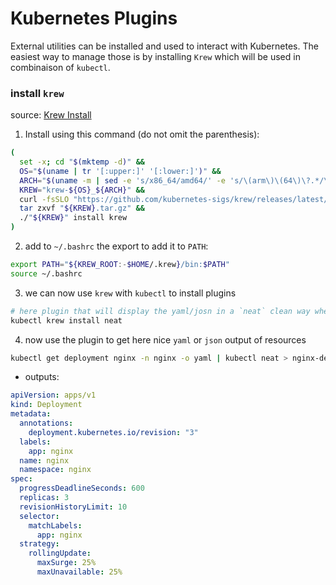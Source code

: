 # Kubernetes Plugins 

External utilities can be installed and used to interact with Kubernetes.
The easiest way to manage those is by installing `Krew` which will be used in combinaison of `kubectl`.

### install `krew`
source: [Krew Install](https://krew.sigs.k8s.io/docs/user-guide/setup/install/)
1. Install using this command (do not omit the parenthesis):
```bash
(
  set -x; cd "$(mktemp -d)" &&
  OS="$(uname | tr '[:upper:]' '[:lower:]')" &&
  ARCH="$(uname -m | sed -e 's/x86_64/amd64/' -e 's/\(arm\)\(64\)\?.*/\1\2/' -e 's/aarch64$/arm64/')" &&
  KREW="krew-${OS}_${ARCH}" &&
  curl -fsSLO "https://github.com/kubernetes-sigs/krew/releases/latest/download/${KREW}.tar.gz" &&
  tar zxvf "${KREW}.tar.gz" &&
  ./"${KREW}" install krew
)
```
2. add to `~/.bashrc` the export to add it to `PATH`:
```bash
export PATH="${KREW_ROOT:-$HOME/.krew}/bin:$PATH"
source ~/.bashrc
```
3. we can now use `krew` with `kubectl` to install plugins
```bash
# here plugin that will display the yaml/josn in a `neat` clean way when for example extracting those from cluster
kubectl krew install neat
```
4. now use the plugin to get here nice `yaml` or `json` output of resources
```bash
kubectl get deployment nginx -n nginx -o yaml | kubectl neat > nginx-deployment.yaml
```
- outputs:
```yaml
apiVersion: apps/v1
kind: Deployment
metadata:
  annotations:
    deployment.kubernetes.io/revision: "3"
  labels:
    app: nginx
  name: nginx
  namespace: nginx
spec:
  progressDeadlineSeconds: 600
  replicas: 3
  revisionHistoryLimit: 10
  selector:
    matchLabels:
      app: nginx
  strategy:
    rollingUpdate:
      maxSurge: 25%
      maxUnavailable: 25%
```
